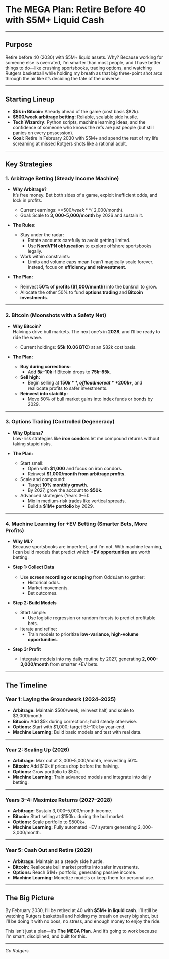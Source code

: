 # **The MEGA Plan: Retire Before 40 with $5M+ Liquid Cash**

---

## **Purpose**
Retire before 40 (2030) with $5M+ liquid assets. Why? Because working for someone else is overrated, I’m smarter than most people, and I have better things to do—like crushing sportsbooks, trading options, and watching Rutgers basketball while holding my breath as that big three-point shot arcs through the air like it’s deciding the fate of the universe.

---

## **Starting Lineup**
- **$5k in Bitcoin:** Already ahead of the game (cost basis $82k).  
- **$500/week arbitrage betting:** Reliable, scalable side hustle.  
- **Tech Wizardry:** Python scripts, machine learning ideas, and the confidence of someone who knows the refs are just people (but still panics on every possession).  
- **Goal:** Retire in February 2030 with $5M+ and spend the rest of my life screaming at missed Rutgers shots like a rational adult.

---

## **Key Strategies**

### **1. Arbitrage Betting (Steady Income Machine)**
- **Why Arbitrage?**  
  It’s free money. Bet both sides of a game, exploit inefficient odds, and lock in profits.  
  - Current earnings: **$500/week** (~$2,000/month).  
  - Goal: Scale to **$3,000–$5,000/month** by 2026 and sustain it.  

- **The Rules:**  
  - Stay under the radar:  
    - Rotate accounts carefully to avoid getting limited.  
    - Use **NordVPN obfuscation** to explore offshore sportsbooks legally.  
  - Work within constraints:  
    - Limits and volume caps mean I can’t magically scale forever. Instead, focus on **efficiency and reinvestment**.  

- **The Plan:**  
  - Reinvest **50% of profits ($1,000/month)** into the bankroll to grow.  
  - Allocate the other 50% to fund **options trading** and **Bitcoin investments**.  

---

### **2. Bitcoin (Moonshots with a Safety Net)**
- **Why Bitcoin?**  
  Halvings drive bull markets. The next one’s in **2028**, and I’ll be ready to ride the wave.  
  - Current holdings: **$5k (0.06 BTC)** at an $82k cost basis.  

- **The Plan:**  
  - **Buy during corrections:**  
    - Add **$5k–$10k** if Bitcoin drops to **$75k–$85k**.  
  - **Sell high:**  
    - Begin selling at **$150k**, offload more at **$200k+**, and reallocate profits to safer investments.  
  - **Reinvest into stability:**  
    - Move 50% of bull market gains into index funds or bonds by 2029.  

---

### **3. Options Trading (Controlled Degeneracy)**
- **Why Options?**  
  Low-risk strategies like **iron condors** let me compound returns without taking stupid risks.  

- **The Plan:**  
  - Start small:  
    - Open with **$1,000** and focus on iron condors.  
    - Reinvest **$1,000/month from arbitrage profits**.  
  - Scale and compound:  
    - Target **10% monthly growth**.  
    - By 2027, grow the account to **$50k**.  
  - Advanced strategies (Years 3–5):  
    - Mix in medium-risk trades like vertical spreads.  
    - Build a **$1M+ portfolio** by 2029.

---

### **4. Machine Learning for +EV Betting (Smarter Bets, More Profits)**
- **Why ML?**  
  Because sportsbooks are imperfect, and I’m not. With machine learning, I can build models that predict which **+EV opportunities** are worth betting.  

- **Step 1: Collect Data**  
  - Use **screen recording or scraping** from OddsJam to gather:  
    - Historical odds.  
    - Market movements.  
    - Bet outcomes.  

- **Step 2: Build Models**  
  - Start simple:  
    - Use logistic regression or random forests to predict profitable bets.  
  - Iterate and refine:  
    - Train models to prioritize **low-variance, high-volume opportunities**.  

- **Step 3: Profit**  
  - Integrate models into my daily routine by 2027, generating **$2,000–$3,000/month** from smarter +EV bets.

---

## **The Timeline**

### **Year 1: Laying the Groundwork (2024–2025)**  
- **Arbitrage:** Maintain $500/week, reinvest half, and scale to $3,000/month.  
- **Bitcoin:** Add $5k during corrections; hold steady otherwise.  
- **Options:** Start with $1,000; target $5k–$10k by year-end.  
- **Machine Learning:** Build basic models and test with real data.

---

### **Year 2: Scaling Up (2026)**  
- **Arbitrage:** Max out at $3,000–$5,000/month, reinvesting 50%.  
- **Bitcoin:** Add $10k if prices drop before the halving.  
- **Options:** Grow portfolio to $50k.  
- **Machine Learning:** Train advanced models and integrate into daily betting.

---

### **Years 3–4: Maximize Returns (2027–2028)**  
- **Arbitrage:** Sustain $3,000–$5,000/month income.  
- **Bitcoin:** Start selling at $150k+ during the bull market.  
- **Options:** Scale portfolio to $500k+.  
- **Machine Learning:** Fully automated +EV system generating $2,000–$3,000/month.

---

### **Year 5: Cash Out and Retire (2029)**  
- **Arbitrage:** Maintain as a steady side hustle.  
- **Bitcoin:** Reallocate bull market profits into safer investments.  
- **Options:** Reach $1M+ portfolio, generating passive income.  
- **Machine Learning:** Monetize models or keep them for personal use.

---

## **The Big Picture**
By February 2030, I’ll be retired at 40 with **$5M+ in liquid cash**. I’ll still be watching Rutgers basketball and holding my breath on every big shot, but I’ll be doing it with no boss, no stress, and enough money to enjoy the ride.  

This isn’t just a plan—it’s **The MEGA Plan**. And it’s going to work because I’m smart, disciplined, and built for this.

---

*Go Rutgers.*  
